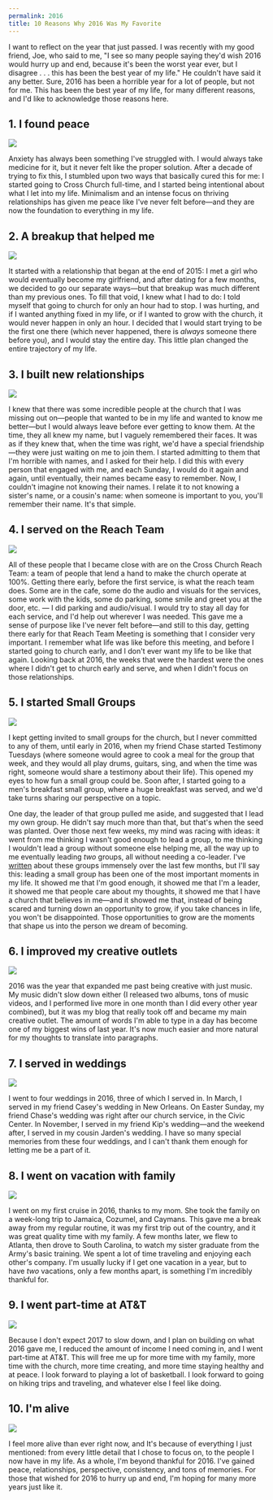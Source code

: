 ```yaml
---
permalink: 2016
title: 10 Reasons Why 2016 Was My Favorite
---
```


I want to reflect on the year that just passed. I was recently with my good friend, Joe, who said to me, "I see so many people saying they'd wish 2016 would hurry up and end, because it's been the worst year ever, but I disagree . . . this has been the best year of my life." He couldn't have said it any better. Sure, 2016 has been a horrible year for a lot of people, but not for me. This has been the best year of my life, for many different reasons, and I'd like to acknowledge those reasons here.

## 1. I found peace

![][image-1]

Anxiety has always been something I've struggled with. I would always take medicine for it, but it never felt like the proper solution. After a decade of trying to fix this, I stumbled upon two ways that basically cured this for me: I started going to Cross Church full-time, and I started being intentional about what I let into my life. Minimalism and an intense focus on thriving relationships has given me peace like I've never felt before—and they are now the foundation to everything in my life.

## 2. A breakup that helped me

![][image-2]

It started with a relationship that began at the end of 2015: I met a girl who would eventually become my girlfriend, and after dating for a few months, we decided to go our separate ways—but that breakup was much different than my previous ones. To fill that void, I knew what I had to do: I told myself that going to church for only an hour had to stop. I was hurting, and if I wanted anything fixed in my life, or if I wanted to grow with the church, it would never happen in only an hour. I decided that I would start trying to be the first one there (which never happened, there is *always* someone there before you), and I would stay the entire day. This little plan changed the entire trajectory of my life.

## 3. I built new relationships

![][image-3]

I knew that there was some incredible people at the church that I was missing out on—people that wanted to be in my life and wanted to know me better—but I would always leave before ever getting to know them. At the time, they all knew my name, but I vaguely remembered their faces. It was as if they knew that, when the time was right, we'd have a special friendship—they were just waiting on me to join them. I started admitting to them that I'm horrible with names, and I asked for their help. I did this with every person that engaged with me, and each Sunday, I would do it again and again, until eventually, their names became easy to remember. Now, I couldn't imagine not knowing their names. I relate it to not knowing a sister's name, or a cousin's name: when someone is important to you, you'll remember their name. It's that simple.

## 4. I served on the Reach Team

![][image-4]

All of these people that I became close with are on the Cross Church Reach Team: a team of people that lend a hand to make the church operate at 100%. Getting there early, before the first service, is what the reach team does. Some are in the cafe, some do the audio and visuals for the services, some work with the kids, some do parking, some smile and greet you at the door, etc. — I did parking and audio/visual. I would try to stay all day for each service, and I'd help out wherever I was needed. This gave me a sense of purpose like I've never felt before—and still to this day, getting there early for that Reach Team Meeting is something that I consider very important. I remember what life was like before this meeting, and before I started going to church early, and I don't ever want my life to be like that again. Looking back at 2016, the weeks that were the hardest were the ones where I didn't get to church early and serve, and when I didn't focus on those relationships.

## 5. I started Small Groups

![][image-5]

I kept getting invited to small groups for the church, but I never committed to any of them, until early in 2016, when my friend Chase started Testimony Tuesdays (where someone would agree to cook a meal for the group that week, and they would all play drums, guitars, sing, and when the time was right, someone would share a testimony about their life). This opened my eyes to how fun a small group could be. Soon after, I started going to a men's breakfast small group, where a huge breakfast was served, and we'd take turns sharing our perspective on a topic. 

One day, the leader of that group pulled me aside, and suggested that I lead my own group. He didn't say much more than that, but that's when the seed was planted. Over those next few weeks, my mind was racing with ideas: it went from me thinking I wasn't good enough to lead a group, to me thinking I wouldn't lead a group without someone else helping me, all the way up to me eventually leading *two* groups, all without needing a co-leader. I've [written][1] about these groups immensely over the last few months, but I'll say this: leading a small group has been one of the most important moments in my life. It showed me that I'm good enough, it showed me that I'm a leader, it showed me that people care about my thoughts, it showed me that I have a church that believes in me—and it showed me that, instead of being scared and turning down an opportunity to grow, if you take chances in life, you won't be disappointed. Those opportunities to grow are the moments that shape us into the person we dream of becoming.

## 6. I improved my creative outlets

![][image-6]

2016 was the year that expanded me past being creative with just music. My music didn't slow down either (I released two albums, tons of music videos, and I performed live more in one month than I did every other year combined), but it was my blog that really took off and became my main creative outlet. The amount of words I'm able to type in a day has become one of my biggest wins of last year. It's now much easier and more natural for my thoughts to translate into paragraphs.

## 7. I served in weddings

![][image-7]

I went to four weddings in 2016, three of which I served in. In March, I served in my friend Casey's wedding in New Orleans. On Easter Sunday, my friend Chase's wedding was right after our church service, in the Civic Center. In November, I served in my friend Kip's wedding—and the weekend after, I served in my cousin Jarden's wedding. I have so many special memories from these four weddings, and I can't thank them enough for letting me be a part of it.

## 8. I went on vacation with family

![][image-8]

I went on my first cruise in 2016, thanks to my mom. She took the family on a week-long trip to Jamaica, Cozumel, and Caymans. This gave me a break away from my regular routine, it was my first trip out of the country, and it was great quality time with my family. A few months later, we flew to Atlanta, then drove to South Carolina, to watch my sister graduate from the Army's basic training. We spent a lot of time traveling and enjoying each other's company. I'm usually lucky if I get one vacation in a year, but to have *two* vacations, only a few months apart, is something I'm incredibly thankful for. 

## 9. I went part-time at AT&T

![][image-9]

Because I don't expect 2017 to slow down, and I plan on building on what 2016 gave me, I reduced the amount of income I need coming in, and I went part-time at AT&T. This will free me up for more time with my family, more time with the church, more time creating, and more time staying healthy and at peace. I look forward to playing a lot of basketball. I look forward to going on hiking trips and traveling, and whatever else I feel like doing.

## 10. I'm alive

![][image-10]

I feel more alive than ever right now, and It's because of everything I just mentioned: from every little detail that I chose to focus on, to the people I now have in my life. As a whole, I'm beyond thankful for 2016. I've gained peace, relationships, perspective, consistency, and tons of memories. For those that wished for 2016 to hurry up and end, I'm hoping for many more years just like it.

[1]:	http://nashp.com/creative-minds-the-finale

[image-1]:	https://dl.dropboxusercontent.com/s/kbk1s99jow7ltfd/FullSizeRender%20(104).jpg
[image-2]:	https://dl.dropboxusercontent.com/s/da0x5dmkhhhadcw/FullSizeRender%20(115).jpg
[image-3]:	https://dl.dropboxusercontent.com/s/0vprwxvgsa6nmjk/FullSizeRender%20(112).jpg
[image-4]:	https://dl.dropboxusercontent.com/s/arj6y6uet9oioje/FullSizeRender%20(106).jpg
[image-5]:	https://dl.dropboxusercontent.com/s/pqw56ft2j9p7un2/FullSizeRender%20(99).jpg
[image-6]:	https://dl.dropboxusercontent.com/s/7aiv01jo6tc2x6s/FullSizeRender%20(109).jpg
[image-7]:	https://dl.dropboxusercontent.com/s/jxt12oc3xx0ouwf/IMG_0631.jpeg
[image-8]:	https://dl.dropboxusercontent.com/s/df7p4g9l10w3vqx/FullSizeRender%20(98).jpg
[image-9]:	https://dl.dropboxusercontent.com/s/dc0foi605oi1m4a/FullSizeRender%20(101).jpg
[image-10]:	https://dl.dropboxusercontent.com/s/0tlgwl8ghmwgslv/FullSizeRender%20(117).jpg